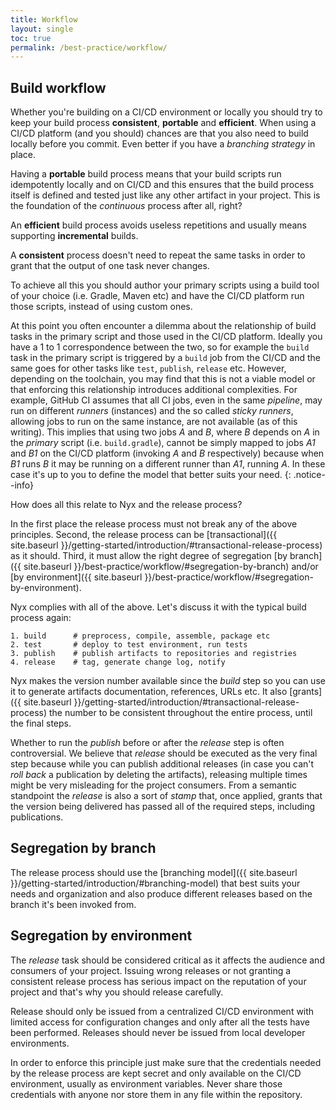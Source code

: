 ```yaml
---
title: Workflow
layout: single
toc: true
permalink: /best-practice/workflow/
---
```


## Build workflow

Whether you're building on a CI/CD environment or locally you should try to keep your build process **consistent**, **portable** and **efficient**. When using a CI/CD platform (and you should) chances are that you also need to build locally before you commit. Even better if you have a *branching strategy* in place.

Having a **portable** build process means that your build scripts run idempotently locally and on CI/CD and this ensures that the build process itself is defined and tested just like any other artifact in your project. This is the foundation of the *continuous* process after all, right?

An **efficient** build process avoids useless repetitions and usually means supporting **incremental** builds.

A **consistent** process doesn't need to repeat the same tasks in order to grant that the output of one task never changes.

To achieve all this you should author your primary scripts using a build tool of your choice (i.e. Gradle, Maven etc) and have the CI/CD platform run those scripts, instead of using custom ones.

At this point you often encounter a dilemma about the relationship of build tasks in the primary script and those used in the CI/CD platform. Ideally you have a 1 to 1 correspondence between the two, so for example the `build` task in the primary script is triggered by a `build` job from the CI/CD and the same goes for other tasks like `test`, `publish`, `release` etc. However, depending on the toolchain, you may find that this is not a viable model or that enforcing this relationship introduces additional complexities. For example, GitHub CI assumes that all CI jobs, even in the same *pipeline*, may run on different *runners* (instances) and the so called *sticky runners*, allowing jobs to run on the same instance, are not available (as of this writing). This implies that using two jobs *A* and *B*, where *B* depends on *A* in the *primary* script (i.e. `build.gradle`), cannot be simply mapped to jobs *A1* and *B1* on the CI/CD platform (invoking *A* and *B* respectively) because when *B1* runs *B* it may be running on a different runner than *A1*, running *A*. In these case it's up to you to define the model that better suits your need.
{: .notice--info}

How does all this relate to Nyx and the release process?

In the first place the release process must not break any of the above principles. Second, the release process can be [transactional]({{ site.baseurl }}/getting-started/introduction/#transactional-release-process) as it should. Third, it must allow the right degree of segregation [by branch]({{ site.baseurl }}/best-practice/workflow/#segregation-by-branch) and/or [by environment]({{ site.baseurl }}/best-practice/workflow/#segregation-by-environment).

Nyx complies with all of the above. Let's discuss it with the typical build process again:

```
1. build      # preprocess, compile, assemble, package etc
2. test       # deploy to test environment, run tests
3. publish    # publish artifacts to repositories and registries
4. release    # tag, generate change log, notify
```

Nyx makes the version number available since the *build* step so you can use it to generate artifacts documentation, references, URLs etc. It also [grants]({{ site.baseurl }}/getting-started/introduction/#transactional-release-process) the number to be consistent throughout the entire process, until the final steps.

Whether to run the *publish* before or after the *release* step is often controversial. We believe that *release* should be executed as the very final step because while you can publish additional releases (in case you can't *roll back* a publication by deleting the artifacts), releasing multiple times might be very misleading for the project consumers. From a semantic standpoint the *release* is also a sort of *stamp* that, once applied, grants that the version being delivered has passed all of the required steps, including publications.

## Segregation by branch

The release process should use the [branching model]({{ site.baseurl }}/getting-started/introduction/#branching-model) that best suits your needs and organization and also produce different releases based on the branch it's been invoked from.

## Segregation by environment

The *release* task should be considered critical as it affects the audience and consumers of your project. Issuing wrong releases or not granting a consistent release process has serious impact on the reputation of your project and that's why you should release carefully.

Release should only be issued from a centralized CI/CD environment with limited access for configuration changes and only after all the tests have been performed. Releases should never be issued from local developer environments.

In order to enforce this principle just make sure that the credentials needed by the release process are kept secret and only available on the CI/CD environment, usually as environment variables. Never share those credentials with anyone nor store them in any file within the repository.
